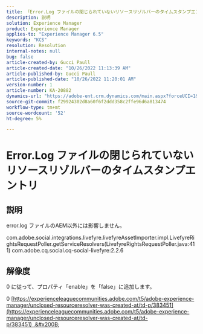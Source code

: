 ```yaml
---
title: 「Error.Log ファイルの閉じられていないリソースリゾルバーのタイムスタンプエントリ」
description: 説明
solution: Experience Manager
product: Experience Manager
applies-to: "Experience Manager 6.5"
keywords: "KCS"
resolution: Resolution
internal-notes: null
bug: false
article-created-by: Gucci Paull
article-created-date: "10/26/2022 11:13:39 AM"
article-published-by: Gucci Paull
article-published-date: "10/26/2022 11:20:01 AM"
version-number: 1
article-number: KA-20882
dynamics-url: "https://adobe-ent.crm.dynamics.com/main.aspx?forceUCI=1&pagetype=entityrecord&etn=knowledgearticle&id=ada9e535-1f55-ed11-bba2-6045bd006268"
source-git-commit: f29924302d8a60f6f2ddd358c2ffe96d6a813474
workflow-type: tm+mt
source-wordcount: '52'
ht-degree: 5%

---
```


# Error.Log ファイルの閉じられていないリソースリゾルバーのタイムスタンプエントリ

## 説明


error.log ファイルのAEM以外には影響しません。

com.adobe.social.integrations.livefyre.livefyreAssetImporter.impl.LivefyreRightsRequestPoller.getServiceResolvers(LivefyreRightsRequestPoller.java:411) com.adobe.cq.social.cq-social-livefyre:2.2.6


## 解像度


0 に従って、プロパティ「enable」を「false」に追加します。

0 [https://experienceleaguecommunities.adobe.com/t5/adobe-experience-manager/unclosed-resourceresolver-was-created-at/td-p/383451](https://experienceleaguecommunities.adobe.com/t5/adobe-experience-manager/unclosed-resourceresolver-was-created-at/td-p/383451) .&#x200B; &#x200B;
